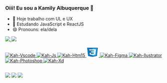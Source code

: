 ### Oiii! Eu sou a Kamily Albuquerque 👋

- 🔭 Hoje trabalho com UL e UX
- 🌱 Estudando JavaScript e ReactJS 
- 😄 Pronouns: ela/dela

<div scr="center">
<a href="https://github.com/kamilyalbuquerque">
  <img height="180em" src="https://github-readme-stats.vercel.app/api?username=kamilyalbuquerque&show_icons=true&theme=dracula&include_all_commits=true&count_private=true"/>
  <img height="180em" src="https://github-readme-stats.vercel.app/api/top-langs/?username=kamilyalbuquerque&layout=compact&langs_count=7&theme=dracula"/>
</div>
<div style="display: inline_block"><br>
  <img scr="center" alt="Kah-Vscode" height="30" width="40"
src="https://cdn.jsdelivr.net/gh/devicons/devicon/icons/vscode/vscode-original.svg" />     
  <img scr="center" alt="Kah-Js" height="30" width="40" 
src="https://cdn.jsdelivr.net/gh/devicons/devicon/icons/javascript/javascript-original.svg" />
  <img scr="center" alt="Kah-Htm15" height="30" width="40"                                                
src="https://cdn.jsdelivr.net/gh/devicons/devicon/icons/html5/html5-original.svg" />                                                 <img scr="center" alt="Kah-CSS" height="30" width="40"
src="https://raw.githubusercontent.com/devicons/devicon/master/icons/css3/css3-original.svg">                                         <img scr="center" alt="Kah-Figma" height="30" width="40"
src="https://cdn.jsdelivr.net/gh/devicons/devicon/icons/figma/figma-original.svg"/>
  <img scr="center" alt="Kah-Ilustrator" height="30" width="40"
src="https://cdn.jsdelivr.net/gh/devicons/devicon/icons/illustrator/illustrator-plain.svg" />
  <img scr="center" alt="Kah-Photoshop" height="30" width="40"
src="https://cdn.jsdelivr.net/gh/devicons/devicon/icons/photoshop/photoshop-plain.svg" />
  <img scr="center" alt="Kah-Xd" height="30" width="40"
src="https://cdn.jsdelivr.net/gh/devicons/devicon/icons/xd/xd-plain.svg" />     
</div>  
  
##
<div>
  <a href="https://instagram.com/kahalbuquerque01_" target="_blank"><img src="https://img.shields.io/badge/-Instagram-%23E4405F?style=for-the-badge&logo=instagram&logoColor=white" target="_blank"></a>
  <a href ="kamily.albuquerque007@gmail.com"><img src="https://img.shields.io/badge/-Gmail-%23333?style=for-the-badge&logo=gmail&logoColor=white" target="_blank"></a>
  <a href="https://www.linkedin.com/in/kamily-albuquerque-6261221ab/" target="_blank"><img src="https://img.shields.io/badge/-LinkedIn-%230077B5?style=for-the-badge&logo=linkedin&logoColor=white" target="_blank"></a>
</div>
